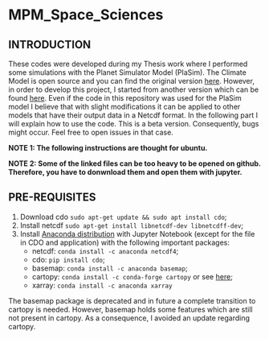 # MPM_Space_Sciences

## INTRODUCTION ##
These codes were developed during my Thesis work where I performed some simulations with the Planet Simulator Model (PlaSim). The Climate Model is open source and you can find the original version [here](https://github.com/HartmutBorth/PlaSim). However, in order to develop this project, I started from another version which can be found [here](https://github.com/jhardenberg/plasim). Even if the code in this repository was used for the PlaSim model I believe that with slight modifications it can be applied to other models that have their output data in a Netcdf format. In the following part I will explain how to use the code. This is a beta version. Consequently, bugs might occur. Feel free to open issues in that case.

**NOTE 1: The following instructions are thought for ubuntu.**

**NOTE 2: Some of the linked files can be too heavy to be opened on github. Therefore, you have to donwnload them and open them with jupyter.**

## PRE-REQUISITES ##
1. Download cdo `sudo apt-get update && sudo apt install cdo`;
2. Install netcdf `sudo apt-get install libnetcdf-dev libnetcdff-dev`;
3. Install [Anaconda distribution](https://noviello.it/come-installare-anaconda-su-ubuntu-20-04-lts/) with Jupyter Notebook (except for the file in CDO and application) with the following important packages:
   - netcdf:
    `conda install -c anaconda netcdf4`;
    - cdo:
    `pip install cdo`;
    - basemap:
    `conda install -c anaconda basemap`;
    - cartopy:
    `conda install -c conda-forge cartopy` or see [here](https://anaconda.org/conda-forge/cartopy);
    - xarray:
    `conda install -c anaconda xarray`
    
The basemap package is deprecated and in future a complete transition to cartopy is needed. However, basemap holds some features which are still not present in cartopy. As a consequence, I avoided an update regarding cartopy.
